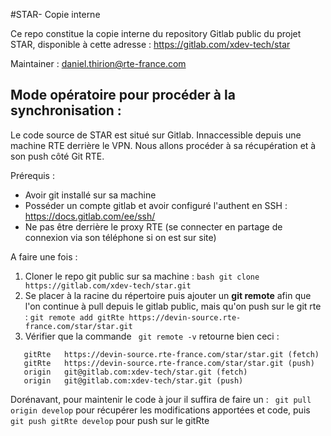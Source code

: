 #STAR- Copie interne

Ce repo constitue la copie interne du repository Gitlab public du projet STAR, disponible à cette adresse :
https://gitlab.com/xdev-tech/star

Maintainer : daniel.thirion@rte-france.com

## Mode opératoire pour procéder à la synchronisation :
Le code source de STAR est situé sur Gitlab. Innaccessible depuis une machine RTE derrière le VPN. Nous allons procéder à sa récupération et à son push côté Git RTE.

Prérequis :

- Avoir git installé sur sa machine
- Posséder un compte gitlab et avoir configuré l'authent en SSH : https://docs.gitlab.com/ee/ssh/
- Ne pas être derrière le proxy RTE (se connecter en partage de connexion via son téléphone si on est sur site)

A faire une fois :
1) Cloner le repo git public sur sa machine : ```bash git clone https://gitlab.com/xdev-tech/star.git ```
2) Se placer à la racine du répertoire puis ajouter un **git remote** afin que l'on continue à pull depuis le gitlab public, mais qu'on push sur le git rte :  ```git remote add gitRte https://devin-source.rte-france.com/star/star.git```
3) Vérifier que la commande ``` git remote -v``` retourne bien ceci :
```
   gitRte	https://devin-source.rte-france.com/star/star.git (fetch)
   gitRte	https://devin-source.rte-france.com/star/star.git (push)
   origin	git@gitlab.com:xdev-tech/star.git (fetch)
   origin	git@gitlab.com:xdev-tech/star.git (push)
```

Dorénavant, pour maintenir le code à jour il suffira de faire un :
``` git pull origin develop``` pour récupérer les modifications apportées et code, puis 
``` git push gitRte develop``` pour push sur le gitRte